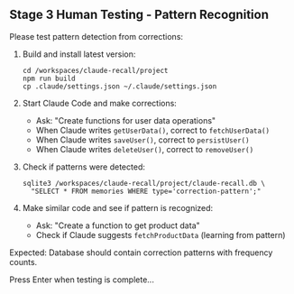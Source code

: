 ## Stage 3 Human Testing - Pattern Recognition

Please test pattern detection from corrections:

1. Build and install latest version:
   ```
   cd /workspaces/claude-recall/project
   npm run build
   cp .claude/settings.json ~/.claude/settings.json
   ```

2. Start Claude Code and make corrections:
   - Ask: "Create functions for user data operations"
   - When Claude writes `getUserData()`, correct to `fetchUserData()`
   - When Claude writes `saveUser()`, correct to `persistUser()`
   - When Claude writes `deleteUser()`, correct to `removeUser()`

3. Check if patterns were detected:
   ```
   sqlite3 /workspaces/claude-recall/project/claude-recall.db \
     "SELECT * FROM memories WHERE type='correction-pattern';"
   ```

4. Make similar code and see if pattern is recognized:
   - Ask: "Create a function to get product data"
   - Check if Claude suggests `fetchProductData` (learning from pattern)

Expected: Database should contain correction patterns with frequency counts.

Press Enter when testing is complete...
